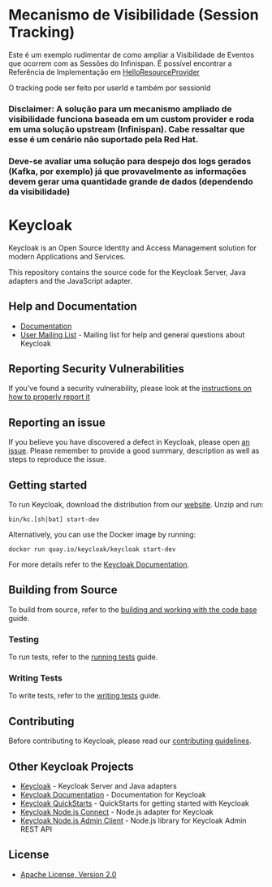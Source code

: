 # Mecanismo de Visibilidade (Session Tracking)

Este é um exemplo rudimentar de como ampliar a Visibilidade de Eventos que ocorrem com as Sessões do Infinispan. É possível encontrar a Referência de Implementação em [HelloResourceProvider](https://github.com/raphaelmorsch/keycloak/commit/740cbe8d6590549bdf6c4e045bf78d35069fd180)

O tracking pode ser feito por userId e também por sessionId

### Disclaimer: A solução para um mecanismo ampliado de visibilidade funciona baseada em um custom provider e roda em uma solução upstream (Infinispan). Cabe ressaltar que esse é um cenário não suportado pela Red Hat.
### Deve-se avaliar uma solução para despejo dos logs gerados (Kafka, por exemplo) já que provavelmente as informações devem gerar uma quantidade grande de dados (dependendo da visibilidade)

# Keycloak

Keycloak is an Open Source Identity and Access Management solution for modern Applications and Services.

This repository contains the source code for the Keycloak Server, Java adapters and the JavaScript adapter.


## Help and Documentation

* [Documentation](https://www.keycloak.org/documentation.html)
* [User Mailing List](https://groups.google.com/d/forum/keycloak-user) - Mailing list for help and general questions about Keycloak


## Reporting Security Vulnerabilities

If you've found a security vulnerability, please look at the [instructions on how to properly report it](https://github.com/keycloak/keycloak/security/policy)


## Reporting an issue

If you believe you have discovered a defect in Keycloak, please open [an issue](https://github.com/keycloak/keycloak/issues).
Please remember to provide a good summary, description as well as steps to reproduce the issue.


## Getting started

To run Keycloak, download the distribution from our [website](https://www.keycloak.org/downloads.html). Unzip and run:

    bin/kc.[sh|bat] start-dev

Alternatively, you can use the Docker image by running:

    docker run quay.io/keycloak/keycloak start-dev
    
For more details refer to the [Keycloak Documentation](https://www.keycloak.org/documentation.html).


## Building from Source

To build from source, refer to the [building and working with the code base](docs/building.md) guide.


### Testing

To run tests, refer to the [running tests](docs/tests.md) guide.


### Writing Tests

To write tests, refer to the [writing tests](docs/tests-development.md) guide.


## Contributing

Before contributing to Keycloak, please read our [contributing guidelines](CONTRIBUTING.md).


## Other Keycloak Projects

* [Keycloak](https://github.com/keycloak/keycloak) - Keycloak Server and Java adapters
* [Keycloak Documentation](https://github.com/keycloak/keycloak-documentation) - Documentation for Keycloak
* [Keycloak QuickStarts](https://github.com/keycloak/keycloak-quickstarts) - QuickStarts for getting started with Keycloak
* [Keycloak Node.js Connect](https://github.com/keycloak/keycloak-nodejs-connect) - Node.js adapter for Keycloak
* [Keycloak Node.js Admin Client](https://github.com/keycloak/keycloak-nodejs-admin-client) - Node.js library for Keycloak Admin REST API


## License

* [Apache License, Version 2.0](https://www.apache.org/licenses/LICENSE-2.0)

